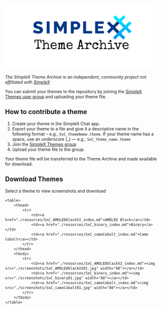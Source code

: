 <img src="./resources/SxC_themeBanner.jpg">

_The SimpleX Theme Archive is an independent, community project not affiliated with [SimpleX](https://simplex.chat)_

You can submit your themes to the repository by joining the [SimpleX Themes user group](https://simplex.chat/contact#/?v=1-4&smp=smp%3A%2F%2Fhpq7_4gGJiilmz5Rf-CswuU5kZGkm_zOIooSw6yALRg%3D%40smp5.simplex.im%2F04eqwRF_Vc9Oro_F2Qdvkfr0q6UnUUno%23%2F%3Fv%3D1-2%26dh%3DMCowBQYDK2VuAyEAdPWniExJ8QNQcs1nxfkJkUnDZvkZb-XqUHHmnKPVwRY%253D%26srv%3Djjbyvoemxysm7qxap7m5d5m35jzv5qq6gnlv7s4rsn7tdwwmuqciwpid.onion&data=%7B%22type%22%3A%22group%22%2C%22groupLinkId%22%3A%22G5jkKnmuXucgF7ABU0dq_w%3D%3D%22%7D) and uploading your theme file. 

## How to contribute a theme

1. Create your theme in the SimpleX Chat app. 
2. Export your theme to a file and give it a descriptive name in the following format – e.g., `SxC_themeName.theme`. If your theme name has a space, use an underscore (_) — e.g., `SxC_theme_name.theme`
3. Join the [SimpleX Themes group](https://simplex.chat/contact#/?v=1-4&smp=smp%3A%2F%2Fhpq7_4gGJiilmz5Rf-CswuU5kZGkm_zOIooSw6yALRg%3D%40smp5.simplex.im%2F04eqwRF_Vc9Oro_F2Qdvkfr0q6UnUUno%23%2F%3Fv%3D1-2%26dh%3DMCowBQYDK2VuAyEAdPWniExJ8QNQcs1nxfkJkUnDZvkZb-XqUHHmnKPVwRY%253D%26srv%3Djjbyvoemxysm7qxap7m5d5m35jzv5qq6gnlv7s4rsn7tdwwmuqciwpid.onion&data=%7B%22type%22%3A%22group%22%2C%22groupLinkId%22%3A%22G5jkKnmuXucgF7ABU0dq_w%3D%3D%22%7D)
4. Upload your theme file to the group.

Your theme file will be transferred to the Theme Archive and made available for download. 

## Download Themes
Select a theme to view screenshots and download

	<table>
		<thead>
			<tr>
				<td><a href="./resources/SxC_AMOLEDblackV2_index.md">AMOLED Black</a></td>
				<td><a href="./resources/SxC_binary_index.md">Binary</a></td>
				<td><a href="./resources/SxC_camoCobalt_index.md">Camo Cobalt</a></td>
			</tr>
		</thead>
		<tbody>
			<tr>
				<td><a href="./resources/SxC_AMOLEDblackV2_index.md"><img src="./screenshots/SxC_AMOLEDblackV201.jpg" width="80"></a></td>
				<td><a href="./resources/SxC_binary_index.md"><img src="./screenshots/SxC_binary01.jpg" width="80"></a></td>
				<td><a href="./resources/SxC_camoCobalt_index.md"><img src="./screenshots/SxC_camoCobalt01.jpg" width="80"></a></td>
			</tr>
		</tbody>
	</table>
	
<!--
		<thead>
			<tr>
				<td><a href="./resources/SxC_camoGreen_index.md">Camo Green</a></td>
				<td><a href="./resources/SxC_camoUrban_index.md">Camo Urban</a></td>
				<td><a href="./resources/SxC_CPN_HackingV2_index.md">CPN Hacking</a></td>
			</tr>
		</thead>
		<tbody>
			<tr>
				<td><a href="./resources/SxC_camoGreen_index.md"><img src="./screenshots/SxC_camoGreen01.jpg" width="80"></a></td>
				<td><a href="./resources/SxC_camoUrban_index.md"><img src="./screenshots/SxC_camoUrban01.jpg" width="80"></a></td>
				<td><a href="./resources/SxC_CPN_HackingV2_index.md"><img src="./screenshots/SxC_CPN_HackingV201.jpg" width="80"></a></td>
			</tr>
		</tbody>
		<thead>
			<tr>
				<td><a href="./resources/SxC_cyan_index.md">Cyan</a></td>
				<td><a href="./resources/SxC_dark_index.md">Dark</a></td>
				<td><a href="./resources/SxC_darkGreen_index.md">Dark Green</a></td>
			</tr>
		</thead>
		<tbody>
			<tr>
				<td><a href="./resources/SxC_cyan_index.md"><img src="./screenshots/SxC_cyan01.jpg" width="80"></a></td>
				<td><a href="./resources/SxC_dark_index.md"><img src="./screenshots/SxC_dark01.jpg" width="80"></a></td>
				<td><a href="./resources/SxC_darkGreen_index.md"><img src="./screenshots/SxC_darkGreen01.jpg" width="80"></a></td>
			</tr>
		</tbody>
		<thead>
			<tr>
				<td><a href="./resources/SxC_electricBlue_index.md">Electric Blue</a></td>
				<td><a href="./resources/SxC_green_index.md">Green</a></td>
				<td><a href="./resources/SxC_IT_Slate_index.md">IT Slate</a></td>
			</tr>
		</thead>
		<tbody>
			<tr>
				<td><a href="./resources/SxC_electricBlue_index.md"><img src="./screenshots/SxC_ElectricBlue01.jpg" width="80"></a></td>
				<td><a href="./resources/SxC_green_index.md"><img src="./screenshots/SxC_green01.jpg" width="80"></a></td>
				<td><a href="./resources/SxC_IT_Slate_index.md"><img src="./screenshots/SxC_IT_Slate01.jpg" width="80"></a></td>
			</tr>
		</tbody>
		<thead>
			<tr>
				<td><a href="./resources/SxC_lazySunday_index.md">Lazy Sunday</a></td>
				<td><a href="./resources/SxC_light_index.md">Light</a></td>
				<td><a href="./resources/SxC_leaves_index.md">Leaves</a></td>
			</tr>
		</thead>
		<tbody>
			<tr>
				<td><a href="./resources/SxC_lazySunday_index.md"><img src="./screenshots/SxC_lazySunday01.jpg" width="80"></a></td>
				<td><a href="./resources/SxC_light_index.md"><img src="./screenshots/SxC_light01.jpg" width="80"></a></td>
				<td><a href="./resources/SxC_leaves_index.md"><img src="./screenshots/SxC_leaves01.jpg" width="80"></a></td>
			</tr>
		</tbody>
		<thead>
			<tr>
				<td><a href="./resources/SxC_Lobster_index.md">Lobster</a></td>
				<td><a href="./resources/SxC_mocca_index.md">Mocca</a></td>
				<td><a href="./resources/SxC_monaLisa_index.md">Mona Lisa</a></td>
			</tr>
		</thead>
		<tbody>
			<tr>
				<td><a href="./resources/SxC_Lobster_index.md"><img src="./screenshots/SxC_Lobster01" width="80"></a></td>
				<td><a href="./resources/SxC_mocca_index.md"><img src="./screenshots/SxC_mocca01.jpg" width="80"></a></td>
				<td><a href="./resources/SxC_monaLisa_index.md"><img src="./screenshots/SxC_monaLisa01" width="80"></a></td>
			</tr>
		</tbody>
		<thead>
			<tr>
				<td><a href="./resources/SxC_Nightshade_index.md">Nightshade</a></td>
				<td><a href="./resources/SxC_purple_index.md">Purple</a></td>
				<td><a href="./resources/SxC_red_index.md">Red</a></td>
			</tr>
		</thead>
		<tbody>
			<tr>
				<td><a href="./resources/SxC_Nightshade_index.md"><img src="./screenshots/SxC_Nightshade01.jpg" width="80"></a></td>
				<td><a href="./resources/SxC_purple_index.md"><img src="./screenshots/SxC_purple01.jpg" width="80"></a></td>
				<td><a href="./resources/SxC_red_index.md"><img src="./screenshots/SxC_red01.jpg" width="80"></a></td>
			</tr>
		</tbody>
		<thead>
			<tr>
				<td><a href="./resources/SxC_SessionDark_index.md">Session (dark)</a></td>
				<td><a href="./resources/SxC_The_Shining_index.md">The Shining</a></td>
				<td><a href="./resources/SxC_yellow_index.md">Yellow</a></td>
			</tr>
		</thead>
		<tbody>
			<tr>
				<td><a href="./resources/SxC_SessionDark_index.md"><img src="./screenshots/SxC_SessionDark01.jpg" width="80"></a></td>
				<td><a href="./resources/SxC_The_Shining_index.md"><img src="./screenshots/SxC_The_Shining01.jpg" width="80"></a></td>
				<td><a href="./resources/SxC_yellow_index.md"><img src="./screenshots/SxC_yellow01.jpg" width="80"></a></td>
			</tr>
		</tbody>
	</table>
-->